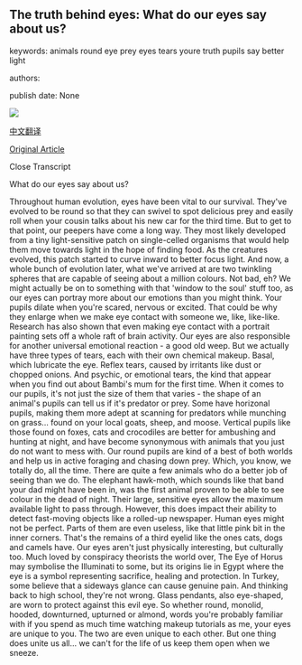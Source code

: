 ## The truth behind eyes: What do our eyes say about us?

keywords: animals round eye prey eyes tears youre truth pupils say better light

authors: 

publish date: None

![](https://ichef.bbci.co.uk/images/ic/960x540/p0897mdp.jpg)

[中文翻译](The%20truth%20behind%20eyes%3A%20What%20do%20our%20eyes%20say%20about%20us%3F_zh.md)

[Original Article](https://www.bbc.co.uk/ideas/videos/what-do-our-eyes-say-about-us/p0892v26)

Close Transcript

What do our eyes say about us?

Throughout human evolution, eyes have been vital to our survival. They've evolved to be round so that they can swivel to spot delicious prey and easily roll when your cousin talks about his new car for the third time. But to get to that point, our peepers have come a long way. They most likely developed from a tiny light-sensitive patch on single-celled organisms that would help them move towards light in the hope of finding food. As the creatures evolved, this patch started to curve inward to better focus light. And now, a whole bunch of evolution later, what we've arrived at are two twinkling spheres that are capable of seeing about a million colours. Not bad, eh? We might actually be on to something with that 'window to the soul' stuff too, as our eyes can portray more about our emotions than you might think. Your pupils dilate when you're scared, nervous or excited. That could be why they enlarge when we make eye contact with someone we, like, like-like. Research has also shown that even making eye contact with a portrait painting sets off a whole raft of brain activity. Our eyes are also responsible for another universal emotional reaction - a good old weep. But we actually have three types of tears, each with their own chemical makeup. Basal, which lubricate the eye. Reflex tears, caused by irritants like dust or chopped onions. And psychic, or emotional tears, the kind that appear when you find out about Bambi's mum for the first time. When it comes to our pupils, it's not just the size of them that varies - the shape of an animal's pupils can tell us if it's predator or prey. Some have horizonal pupils, making them more adept at scanning for predators while munching on grass... found on your local goats, sheep, and moose. Vertical pupils like those found on foxes, cats and crocodiles are better for ambushing and hunting at night, and have become synonymous with animals that you just do not want to mess with. Our round pupils are kind of a best of both worlds and help us in active foraging and chasing down prey. Which, you know, we totally do, all the time. There are quite a few animals who do a better job of seeing than we do. The elephant hawk-moth, which sounds like that band your dad might have been in, was the first animal proven to be able to see colour in the dead of night. Their large, sensitive eyes allow the maximum available light to pass through. However, this does impact their ability to detect fast-moving objects like a rolled-up newspaper. Human eyes might not be perfect. Parts of them are even useless, like that little pink bit in the inner corners. That's the remains of a third eyelid like the ones cats, dogs and camels have. Our eyes aren't just physically interesting, but culturally too. Much loved by conspiracy theorists the world over, The Eye of Horus may symbolise the Illuminati to some, but its origins lie in Egypt where the eye is a symbol representing sacrifice, healing and protection. In Turkey, some believe that a sideways glance can cause genuine pain. And thinking back to high school, they're not wrong. Glass pendants, also eye-shaped, are worn to protect against this evil eye. So whether round, monolid, hooded, downturned, upturned or almond, words you're probably familiar with if you spend as much time watching makeup tutorials as me, your eyes are unique to you. The two are even unique to each other. But one thing does unite us all... we can't for the life of us keep them open when we sneeze.